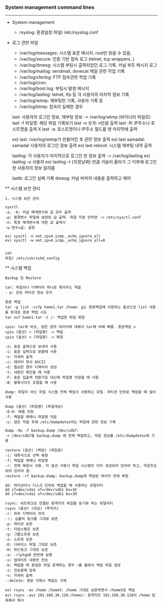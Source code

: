 ### System management command lines
<hr>

* System management
  

    - rsyslog: 환경설정 파일) /etc/rsyslog.conf

  
* 로그 관련 파일 
  

    - /var/log/messages: 시스템 표준 메시지. root만 읽을 수 있음.
    - /var/log/secure: 인증 기반 접속 로그 (telnet, tcp wrappers..)
    - /var/log/dmesg: 시스템 부팅시 출력되었던 로그 기록. 커널 부트 메시지 로그
    - /var/log/mailog: sendmail, dovecat 메일 관련 작업 기록
    - /var/log/xferlog: FTP 접속관련 작업 기록
    - /var/log/cron: 
    - /var/log/boot.log: 부팅시 발생 메시지 
    - /var/log/lastlog: telnet, tfp 등 각 사용자의 마지막 정보 기록
    - /var/log/wtmp: 재부팅한 기록, 사용자 기록 등
    - /var/log/btmp: 접속이 실패한 경우


    last: 사용자의 로그인 정보, 재부팅 정보 -> /var/log/wtmp (바이너리 파일로)
    last -f 파일명: 해당 파일 기록보기
    last -n 숫자: n만큼 출력
    last -R: IP주소나 호스트명을 출력 X
    last -a: 호스트명이나 IP주소 필드를 맨 마지막에 출력

    ex) last: /var/log/wtmp가 만들어진 후 관련 정보 출력
    ex) last samadal: samadal 사용자의 로그인 정보 출력
    ex) last reboot: 시스템 재부팅 내역 출력

    lastlog: 각 사용자가 마지막으로 로그인 한 정보 출력 -> /var/log/lastlog
    ex) lastlog -u 사용자
    ex) lastlog -t {지정날짜} 만큼 거슬러 올라가 그 이후에 로그인한 사용자의 정보 알려줌

    lastb: 로그인 실패 기록
    dmesg: 커널 버퍼의 내용을 출력하고 제어


** 시스템 보안 관리

    1. 시스템 보안 관리 

    sysctl 
    -a, -A: 커널 매개변수와 값 모두 출력
    -p: 환경변수 파일에 설정된 값 출력. 파일 지정 안하면 -> /etc/sysctl.conf 
    -n: 특정 매개변수에 대한 값 출력시
    -w 변수=값: 설정
    
    ex) sysctl -n net.ipv4.icmp._echo_ignore_all
    ex) sysctl -w net.ipv4.icmp._echo_ignore_all=0

    
    ssh
    파일) /etc/ssh/sshd_config


** 시스템 백업

    Backup 및 Restore
    
    tar: 파일이나 디렉터리 하나로 묶어주는 역할
    - p: 모든 퍼미션 정보 유지

    증분 백업
    tar -g list -cvfp home1.tar /home: g는 증분백업에 사용하는 옵션으로 list 내용을 토대로 증분 백업 시도
    tar xvf home1.tar -C /: 백업한 파일 복원

    cpio: tar와 비슷, 많은 양의 데이터에 대해서 tar에 비해 빠름. 증분백업 x
    cpio (옵션) > (파일명) -> 백업
    cpio (옵션) < (파일명) -> 복원

    -o: 표준 출력으로 보내어 사용
    -i: 표준 입력으로 받을때 사용
    -v: 자세히 출력
    -c: 데이터 형식 ASCII
    -d: 필요한 경우 디렉터리 생성
    -t: 내용만 확인할 때 사용
    -F: 표준 입출력 전환기호 대신에 파일명 지정할 때 사용
    -B: 블록사이즈 조절할 때 사용

    dump: 파일이 아닌 파일 시스템 전체 백업시 사용하는 유틸. 파티션 단위로 백업할 때 많이 사용
    
    dump (옵션) (파일명) (파일대상)
    -0-9: 레벨 지정
    -f: 백업할 매체나 파일명 적음
    -u: 덤프 작업 후에 /etc/dumpdates라는 파일에 관련 정보 기록

    dump -0u -f backup.dump /dev/sdb7: 
    -> /dev/sdb7을 backup.dump 에 전체 백업하고, 작업 정보를 /etc/dumpdates에 기록

    restore (옵션) (백업) (파일명)
    -i: 대화식으로 선택 복원
    -f: 백업할 매체나 파일명
    -r: 전체 복원시 사용. 이 옵션 사용시 파일 시스템이 미리 생성되어 있어야 하고, 마운트도 되어 있어야 함. 
    restore -rf backup.dump: backup.dump에 백업된 데이터 전체 복원

    dd: 파티션이나 디스크 단위로 백업할 때 사용하는 유틸리티
    dd if=dev/sda1 of=/dev/sdb1 bs=1K
    dd if=dev/sda1 of=/dev/sdb1 bs=1M

    rsync: 네트워크로 연결된 원격지의 파일들 동기화 하는 유틸리티
    rsync (옵션) (대상) (목적지)
    -r: 하위 디렉터리 까지
    -ㅣ: 심볼릭 링크를 그대로 보존
    -p: 퍼미션 보존
    -t: 타임스탬프 보존 
    -g: 그룹소유권 보존
    -o: 소유권 보존
    -D: 디바이스 파일 그대로 보존 
    -H: 하드링크 그대로 보존
    -a: -rlptgoD 한번에 실행
    -u: 업데이트 내용만 전송
    -b: 백업할 때 동일한 파일 존재하는 경우 ~를 붙여서 백업 파일 생성
    -z: 전송할때 압축
    -v: 자세히 출력
    --delete: 원본 삭제시 백업도 삭제 

    ex) rsync -av /home /home5: /home 그대로 보존하면서 /home5로 백업
    ex) rsync -avz 192.168.30.128:/home/: 원격지인 192.168.30.128의 /home 압축해서 복사


    
    
    

  